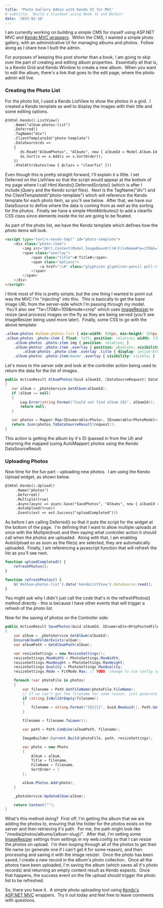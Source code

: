 ```yaml
---
title: 'Photo Gallery Admin with Kendo UI for MVC'
# subtitle: 'Build a Slackbot using Node JS and Botkit'
date: '2015-02-18'
---
```


I am currently working on building a simple CMS for myself using ASP.NET MVC and [Kendo MVC wrappers](http://www.telerik.com/aspnet-mvc).  Within the CMS, I wanted a simple photo gallery, with an administrative UI for managing albums and photos.  Follow along as I share how I built the admin.

For purposes of keeping this post shorter than a book, I am going to skip over the part of creating and editing album properties.  Essentially all that is, is a Kendo Grid and Kendo Window to create a new album.  When you want to edit the album, there's a link that goes to the edit page, where the photo admin will live.

### Creating the Photo List

For the photo list, I used a Kendo ListView to show the photos in a grid.  I created a Kendo template as well to display the images with their title and some editing options.  

``` html
@(Html.Kendo().ListView()
    .Name("album-photos-list")
    .Deferred()
    .TagName("div")
    .ClientTemplateId("photo-template")
    .DataSource(ds =>
    {
       ds.Read("AlbumPhotos", "Albums", new { albumId = Model.Album.Id });
       ds.Sort(x => x.Add(s => s.SortOrder));
    })
    .HtmlAttributes(new { @class = "clearfix" }))
```

Even though this is pretty straight forward, I'll explain it a little. I set Deferred on the ListView so that the script would appear at the bottom of my page where I call Html.Kendo().DeferredScripts() (which is after I include jQuery and the Kendo script files).  Next is the TagName("div") and the ClientTemplateId("photo-template") which will reference the Kendo template for each photo item, as you'll see below.  After that, we have our DataSource to define where the data is coming from as well as the sorting for the photos.  Finally we have a simple HtmlAttributes() to add a clearfix CSS class since elements inside the list are going to be floated.

As part of the photo list, we have the Kendo template which defines how the photo items will look.

``` html
<script type="text/x-kendo-tmpl" id="photo-template">
    <div class="photo-item">
        <img src="@Url.Content(Model.ImageBaseUrl)#:FileName#?w=170&h=100&mode=crop" />
        <span class="overlay">
            <span class="title">#:Title#</span>
            <span class="options">
                <a href="\\#" class="glyphicon glyphicon-pencil pull-right photo-edit-button" style="color: white; text-decoration: none;" data-photo-id="#:Id#"></a>
            </span>
        </span>
    </div>
</script>
```

I think most of this is pretty simple, but the one thing I wanted to point out was the MVC I'm "injecting" into this.  This is basically to get the base image URL from the server-side which I'm passing through my model.  You'll also see "?w=170&h=100&mode=crop" which uses [ImageResizer](http://imageresizing.net/) to resize (and process) images on the fly as they are being served (you'll see ImageResizer being used more later).  Finally, some CSS to go with the above template:

``` css
.album-photos #album-photos-list { min-width: 938px; min-height: 329px; }
.album-photos .photo-item { float: left; position: relative; width: 170px; height: 100px; margin: 5px; }
    .album-photos .photo-item img { position: relative; }
    .album-photos .photo-item .overlay { position: absolute; visibility: hidden; left: 0; top: 81px; z-index: 100; width: 166px; height: 15px; padding: 2px; background: #000000; background: rgba(0, 0, 0, 0.75); font-size: x-small; color: #FFF; }
        .album-photos .photo-item .overlay .title { display: inline-block; width: 140px; height: 15px; overflow: hidden; white-space: nowrap; text-overflow: ellipsis; }
    .album-photos .photo-item:hover .overlay { visibility: visible; }
```

Let's move to the server side and look at the controller action being used to return the data for the list of images.

``` c#
public ActionResult AlbumPhotos(Guid albumId, [DataSourceRequest] DataSourceRequest request)
{
   var album = _photoService.GetAlbum(albumId);
   if (album == null)
   {
       Log.Error(string.Format("Could not find album {0}", albumId));
       return null;
   }

   var photos = Mapper.Map<IEnumerable<Photo>, IEnumerable<PhotoModel>>(album.Photos);
   return Json(photos.ToDataSourceResult(request));
}
```

This action is getting the album by it's ID (passed in from the UI) and returning the mapped (using AutoMapper) photos using the Kendo DataSourceResult.  

### Uploading Photos

Now time for the fun part - uploading new photos.  I am using the Kendo Upload widget, as shown below.

``` html
@(Html.Kendo().Upload()
     .Name("photos")
     .Deferred()
     .Multiple(true)
     .Async(async => async.Save("SavePhotos", "Albums", new { albumId = Model.Album.Id })
     .AutoUpload(true))
     .Events(evt => evt.Success("uploadCompleted")))
```

As before I am calling Deferred() so that it puts the script for the widget at the bottom of the page.  I'm defining that I want to allow multiple uploads at once with the Multiple(true) and then saying what controller action it should call when the photos are uploaded.  Along with that, I am enabling AutoUpload so as soon as the file(s) are selected, they are automatically uploaded.  Finally, I am referencing a javascript function that will refresh the list as you'll see next.

``` js
function uploadCompleted() {
    refreshPhotos();
}

function refreshPhotos() {
    $('#album-photos-list').data('kendoListView').dataSource.read();
}
```

You might ask why I didn't just call the code that's in the refreshPhotos() method directly - this is because I have other events that will trigger a refresh of the photo list.

Now for the saving of photos on the Controller side:

``` c#
public ActionResult SavePhotos(Guid albumId, IEnumerable<HttpPostedFileBase> photos)
{
    var album = _photoService.GetAlbum(albumId);
    EnsureAlbumFolderExists(album);
    var albumPath = GetAlbumPath(album);

    var resizeSettings = new ResizeSettings();
    resizeSettings.MaxWidth = PhotoSettings.MaxWidth;
    resizeSettings.MaxHeight = PhotoSettings.MaxHeight;
    resizeSettings.Quality = PhotoSettings.MaxQuality;
    resizeSettings.Mode = FitMode.Max; // TODO: change to use config setting

    foreach (var photoFile in photos)
    {
        var filename = Path.GetFileName(photoFile.FileName);
        // If we can't get the filename for some reason, just generate one using a guid - yuck
        if (string.IsNullOrEmpty(filename))
        {
            filename = string.Format("{0}{1}", Guid.NewGuid(), Path.GetExtension(filename));
        }

        filename = filename.ToLower();

        var path = Path.Combine(albumPath, filename);

        ImageBuilder.Current.Build(photoFile, path, resizeSettings);

        var photo = new Photo
        {
            Album = album,
            Title = filename,
            FileName = filename,
            SortOrder = 1
        };

        album.Photos.Add(photo);
    }

    _photoService.UpdateAlbum(album);

    return Content("");
}
```

What's this method doing?  First off, I'm getting the album that we are adding the photos to, ensuring that the folder for the photos exists on the server and then retrieving it's path.  For me, the path might look like "/media/photos/albums/{album-slug}/".  After that, I'm setting some [ImageResizer](http://imageresizing.net/) settings from settings in my web.config so that I can resize the photos on upload.  I'm then looping through all of the photos to get their file name (or generate one if I can't get it for some reason), and then processing and saving it with the image resizer.  Once the photo has been saved, I create a new record in the album's photo collection.  Once all the photos have been uploaded, I'm saving the album (which saves all it's photo records) and returning an empty content result as Kendo expects.  Once that happens, the success event on the file upload should trigger the photo list to be refreshed.

So, there you have it.  A simple photo uploading tool using [Kendo's ASP.NET MVC](http://www.telerik.com/aspnet-mvc) wrappers.  Try it out today and feel free to leave comments with questions.
